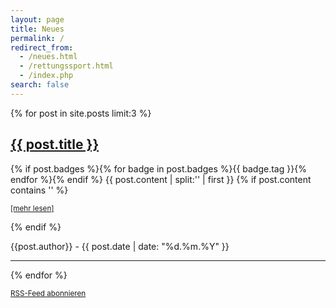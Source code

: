```yaml
---
layout: page
title: Neues
permalink: /
redirect_from:
  - /neues.html
  - /rettungssport.html
  - /index.php
search: false
---
```


<!-- markdownlint-disable -->

{% for post in site.posts limit:3 %}
   <div class="post-preview">
   <h2><a href="{{ site.baseurl }}{{ post.url }}">{{ post.title }}</a></h2>
   {% if post.badges %}{% for badge in post.badges %}<span class="badge badge-{{ badge.type }}">{{ badge.tag }}</span>{% endfor %}{% endif %}
   {{ post.content | split:'<!--more-->' | first }}
   {% if post.content contains '<!--more-->' %}
      <p><small><a href="{{ site.baseurl }}{{ post.url }}">[mehr lesen]</a></small></p>
   {% endif %}
   <p class="post-footer">{{post.author}} - {{ post.date | date: "%d.%m.%Y" }}</p>
   <hr/>
   </div>
{% endfor %}

<small><a href="{{ site.baseurl }}/feed.xml"><i class="fa-solid fa-square-rss"></i> RSS-Feed abonnieren</a></small>
